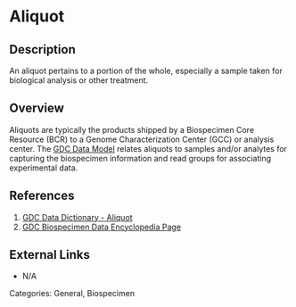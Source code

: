 # Aliquot #
## Description ##
An aliquot pertains to a portion of the whole, especially a sample taken for biological analysis or other treatment.

## Overview ##
Aliquots are typically the products shipped by a Biospecimen Core Resource (BCR) to a Genome Characterization Center (GCC) or analysis center. The [GDC Data Model](https://gdc.cancer.gov/developers/gdc-data-model/gdc-data-model-components) relates aliquots to samples and/or analytes for capturing the biospecimen information and read groups for associating experimental data.

## References ##
1. [GDC Data Dictionary - Aliquot](/Data_Dictionary/viewer/#?view=table-definition-view&id=aliquot)
2. [GDC Biospecimen Data Encyclopedia Page](/Encyclopedia/pages/Biospecimen_Data/)

## External Links ##
* N/A

Categories: General, Biospecimen
